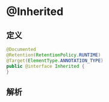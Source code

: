 # @Inherited

## 定义

```java
@Documented
@Retention(RetentionPolicy.RUNTIME)
@Target(ElementType.ANNOTATION_TYPE)
public @interface Inherited {
}
```

## 解析



